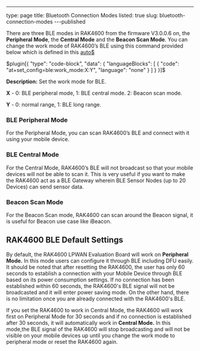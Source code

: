 ---
type: page
title: Bluetooth Connection Modes
listed: true
slug: bluetooth-connection-modes
---published

There are three BLE modes in RAK4600 from the firmware V3.0.0.6 on, the **Peripheral Mode**, the **Central Mode** and the **Beacon Scan Mode**. You can change the work mode of RAK4600’s BLE using this command provided below which is defined in this [auto$](/rak4600-lora-evaluation-board/at-commands-for-rak4600) 

$plugin[{
    "type": "code-block",
    "data": {
        "languageBlocks": [
            {
                "code": "at+set_config=ble:work_mode:X:Y",
                "language": "none"
            }
        ]
    }
}]$

**Description:** Set the work mode for BLE.

**X** - 0: BLE peripheral mode, 1: BLE central mode. 2: Beacon scan mode.

**Y** - 0: normal range, 1: BLE long range.

### BLE Peripheral Mode

For the Peripheral Mode, you can scan RAK4600’s BLE and connect with it using your mobile device.

### BLE Central Mode

For the Central Mode, RAK4600’s BLE will not broadcast so that your mobile devices will not be able to scan it.  This is very useful if you want to make the RAK4600 act as a BLE Gateway wherein BLE Sensor Nodes (up to 20 Devices) can send sensor data.

### Beacon Scan Mode

For the Beacon Scan mode, RAK4600 can scan around the Beacon signal, it is useful for Beacon use case like iBeacon.

## RAK4600 BLE Default Settings

By default, the RAK4600 LPWAN Evaluation Board will work on **Peripheral Mode.** In this mode users can configure it through BLE including DFU easily. It should be noted that after resetting the RAK4600, the user has only 60 seconds to establish a connection with your Mobile Device through BLE based on its power consumption settings. If no connection has been established within 60 seconds, the RAK4600's BLE signal will not be broadcasted and it will enter power saving mode. On the other hand, there is no limitation once you are already connected with the RAK4600's BLE.

If you set the RAK4600 to work in Central Mode, the RAK4600 will work first on Peripheral Mode for 30 seconds and if no connection is established after 30 seconds, it will automatically work in **Central Mode.** In this mode,the BLE signal of the RAK4600 will stop broadcasting and will not be visible on your mobile devices up until you change the work mode to peripheral mode or reset the RAK4600 again.

